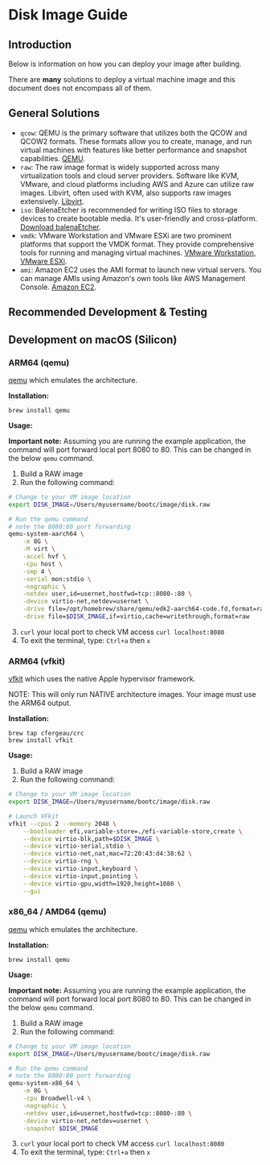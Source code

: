 # Disk Image Guide

## Introduction

Below is information on how you can deploy your image after building.

There are **many** solutions to deploy a virtual machine image and this document does not encompass all of them.

## General Solutions

* `qcow`: QEMU is the primary software that utilizes both the QCOW and QCOW2 formats. These formats allow you to create, manage, and run virtual machines with features like better performance and snapshot capabilities. [QEMU](https://www.qemu.org/).
* `raw`: The raw image format is widely supported across many virtualization tools and cloud server providers. Software like KVM, VMware, and cloud platforms including AWS and Azure can utilize raw images. Libvirt, often used with KVM, also supports raw images extensively. [Libvirt](https://libvirt.org/).
* `iso`: BalenaEtcher is recommended for writing ISO files to storage devices to create bootable media. It's user-friendly and cross-platform. [Download balenaEtcher](https://www.balena.io/etcher/).
* `vmdk`: VMware Workstation and VMware ESXi are two prominent platforms that support the VMDK format. They provide comprehensive tools for running and managing virtual machines. [VMware Workstation](https://www.vmware.com/products/workstation-pro.html), [VMware ESXi](https://www.vmware.com/products/esxi-and-esx.html).
* `ami`: Amazon EC2 uses the AMI format to launch new virtual servers. You can manage AMIs using Amazon's own tools like AWS Management Console. [Amazon EC2](https://aws.amazon.com/ec2/).

## Recommended Development & Testing

## Development on macOS (Silicon)

### ARM64 (qemu)

[qemu](https://www.qemu.org/) which emulates the architecture.

**Installation:**

```
brew install qemu
```

**Usage:**

**Important note:** Assuming you are running the example application, the command will port forward local port 8080 to 80. This can be changed in the below `qemu` command.

1. Build a RAW image
2. Run the following command:
```sh
# Change to your VM image location
export DISK_IMAGE=/Users/myusername/bootc/image/disk.raw

# Run the qemu command
# note the 8080:80 port forwarding
qemu-system-aarch64 \
    -m 8G \
    -M virt \
    -accel hvf \
    -cpu host \
    -smp 4 \
    -serial mon:stdio \
    -nographic \
    -netdev user,id=usernet,hostfwd=tcp::8080-:80 \
    -device virtio-net,netdev=usernet \
    -drive file=/opt/homebrew/share/qemu/edk2-aarch64-code.fd,format=raw,if=pflash,readonly=on \
    -drive file=$DISK_IMAGE,if=virtio,cache=writethrough,format=raw
```
3. `curl` your local port to check VM access `curl localhost:8080`
4. To exit the terminal, type: `Ctrl+a` then `x`

### ARM64 (vfkit)

[vfkit](https://github.com/crc-org/vfkit) which uses the native Apple hypervisor framework.

NOTE: This will only run NATIVE architecture images. Your image must use the ARM64 output.

**Installation:**

```
brew tap cfergeau/crc
brew install vfkit
```

**Usage:**

1. Build a RAW image
2. Run the following command:
```sh
# Change to your VM image location
export DISK_IMAGE=/Users/myusername/bootc/image/disk.raw

# Launch VFkit
vfkit --cpus 2 --memory 2048 \
    --bootloader efi,variable-store=./efi-variable-store,create \
    --device virtio-blk,path=$DISK_IMAGE \
    --device virtio-serial,stdio \
    --device virtio-net,nat,mac=72:20:43:d4:38:62 \
    --device virtio-rng \
    --device virtio-input,keyboard \
    --device virtio-input,pointing \
    --device virtio-gpu,width=1920,height=1080 \
    --gui
```


### x86_64 / AMD64 (qemu)

[qemu](https://www.qemu.org/) which emulates the architecture.


**Installation:**

```
brew install qemu
```

**Usage:**

**Important note:** Assuming you are running the example application, the command will port forward local port 8080 to 80. This can be changed in the below `qemu` command.

1. Build a RAW image
2. Run the following command:
```sh
# Change to your VM image location
export DISK_IMAGE=/Users/myusername/bootc/image/disk.raw

# Run the qemu command
# note the 8080:80 port forwarding
qemu-system-x86_64 \
    -m 8G \
    -cpu Broadwell-v4 \
    -nographic \
    -netdev user,id=usernet,hostfwd=tcp::8080-:80 \
    -device virtio-net,netdev=usernet \
    -snapshot $DISK_IMAGE
```
3. `curl` your local port to check VM access `curl localhost:8080`
4. To exit the terminal, type: `Ctrl+a` then `x`